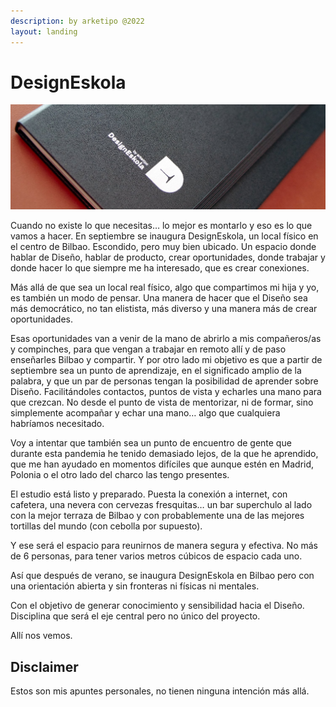 ```yaml
---
description: by arketipo @2022
layout: landing
---
```


# DesignEskola

![](<.gitbook/assets/imagen (5).png>)

Cuando no existe lo que necesitas… lo mejor es montarlo y eso es lo que vamos a hacer. En septiembre se inaugura DesignEskola, un local físico en el centro de Bilbao. Escondido, pero muy bien ubicado. Un espacio donde hablar de Diseño, hablar de producto, crear oportunidades, donde trabajar y donde hacer lo que siempre me ha interesado, que es crear conexiones.

Más allá de que sea un local real físico, algo que compartimos mi hija y yo, es también un modo de pensar. Una manera de hacer que el Diseño sea más democrático, no tan elistista, más diverso y una manera más de crear oportunidades.

Esas oportunidades van a venir de la mano de abrirlo a mis compañeros/as y compinches, para que vengan a trabajar en remoto allí y de paso enseñarles Bilbao y compartir. Y por otro lado mi objetivo es que a partir de septiembre sea un punto de aprendizaje, en el significado amplio de la palabra, y que un par de personas tengan la posibilidad de aprender sobre Diseño. Facilitándoles contactos, puntos de vista y echarles una mano para que crezcan. No desde el punto de vista de mentorizar, ni de formar, sino simplemente acompañar y echar una mano… algo que cualquiera habríamos necesitado.

Voy a intentar que también sea un punto de encuentro de gente que durante esta pandemia he tenido demasiado lejos, de la que he aprendido, que me han ayudado en momentos difíciles que aunque estén en Madrid, Polonia o el otro lado del charco las tengo presentes.

El estudio está listo y preparado. Puesta la conexión a internet, con cafetera, una nevera con cervezas fresquitas… un bar superchulo al lado con la mejor terraza de Bilbao y con probablemente una de las mejores tortillas del mundo (con cebolla por supuesto).

Y ese será el espacio para reunirnos de manera segura y efectiva. No más de 6 personas, para tener varios metros cúbicos de espacio cada uno.

Así que después de verano, se inaugura DesignEskola en Bilbao pero con una orientación abierta y sin fronteras ni físicas ni mentales.

Con el objetivo de generar conocimiento y sensibilidad hacia el Diseño. Disciplina que será el eje central pero no único del proyecto.

Allí nos vemos.

## Disclaimer

Estos son mis apuntes personales, no tienen ninguna intención más allá.&#x20;

